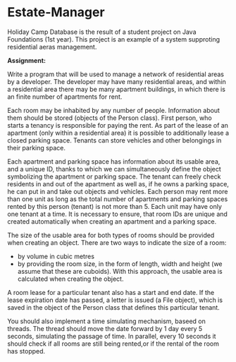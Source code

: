 # Estate-Manager
Holiday Camp Database is the result of a student project on Java Foundations (1st year).
This project is an example of a system supproting residential aeras management.

**Assignment:**

Write a program that will be used to manage a network of residential areas by a developer.
The developer may have many residential areas, and within a residential area there may be many apartment buildings, in which there is an finite number of apartments for rent.

Each room may be inhabited by any number of people. Information about them should be stored (objects of the Person class).
First person, who starts a tenancy is responsible for paying the rent.
As part of the lease of an apartment (only within a residential area) it is possible to additionally lease a closed parking space.
Tenants can store vehicles and other belongings in their parking space.

Each apartment and parking space has information about its usable area, and a unique ID, thanks to which we can simultaneously define the object symbolizing the apartment or parking space.
The tenant can freely check residents in and out of the apartment as well as, if he owns a parking space, he can put in and take out objects and vehicles.
Each person may rent more than one unit as long as the total number of apartments and parking spaces rented by this person (tenant) is not more than 5.
Each unit may have only one tenant at a time.
It is necessary to ensure, that room IDs are unique and created automatically when creating an apartment and a parking space.

The size of the usable area for both types of rooms should be provided when creating an object.
There are two ways to indicate the size of a room:
- by volume in cubic metres
- by providing the room size, in the form of length, width and height (we assume that these are cuboids). With this approach, the usable area is calculated when creating the object.

A room lease for a particular tenant also has a start and end date.
If the lease expiration date has passed, a letter is issued (a File object), which is saved in the object of the Person class that defines this particular tenant.

You should also implement a time simulating mechanism, baseed on threads. 
The thread should move the date forward by 1 day every 5 seconds, simulating the passage of time.
In parallel, every 10 seconds it should check if all rooms are still being rented,or if the rental of the room has stopped.
